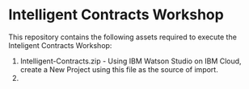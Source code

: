 # Intelligent Contracts Workshop
This repository contains the following assets required to execute the Inteligent Contracts Workshop:
1) Intelligent-Contracts.zip - Using IBM Watson Studio on IBM Cloud, create a New Project using this file as the source of import.
2)  
